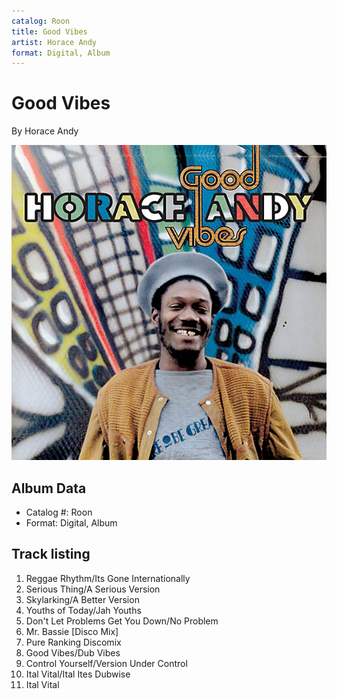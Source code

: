 ```yaml
---
catalog: Roon
title: Good Vibes
artist: Horace Andy
format: Digital, Album
---
```


# Good Vibes

By Horace Andy

![](../../assets/albumcovers/Horace_Andy-Good_Vibes.png)

## Album Data

- Catalog #: Roon
- Format: Digital, Album


## Track listing


1. Reggae Rhythm/Its Gone Internationally
2. Serious Thing/A Serious Version
3. Skylarking/A Better Version
4. Youths of Today/Jah Youths
5. Don't Let Problems Get You Down/No Problem
6. Mr. Bassie [Disco Mix]
7. Pure Ranking Discomix
8. Good Vibes/Dub Vibes
9. Control Yourself/Version Under Control
10. Ital Vital/Ital Ites Dubwise
11. Ital Vital

